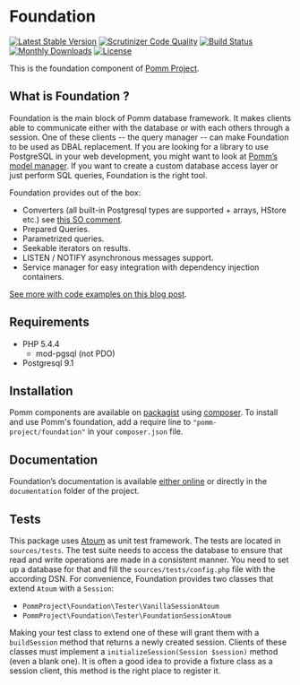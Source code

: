 # Foundation

[![Latest Stable Version](https://poser.pugx.org/pomm-project/foundation/v/stable)](https://packagist.org/packages/pomm-project/foundation) [![Scrutinizer Code Quality](https://scrutinizer-ci.com/g/pomm-project/Foundation/badges/quality-score.png?b=master)](https://scrutinizer-ci.com/g/pomm-project/Foundation/?branch=master) [![Build Status](https://travis-ci.org/pomm-project/Foundation.svg?branch=master)](https://travis-ci.org/pomm-project/Foundation) [![Monthly Downloads](https://poser.pugx.org/pomm-project/foundation/d/monthly.png)](https://packagist.org/packages/pomm-project/foundation) [![License](https://poser.pugx.org/pomm-project/foundation/license.svg)](https://packagist.org/packages/pomm-project/foundation)

This is the foundation component of [Pomm Project](http://www.pomm-project.org).

## What is Foundation ?

Foundation is the main block of Pomm database framework. It makes clients able to communicate either with the database or with each others through a session. One of these clients -- the query manager -- can make Foundation to be used as DBAL replacement. If you are looking for a library to use PostgreSQL in your web development, you might want to look at [Pomm’s model manager](https://github.com/pomm-project/ModelManager). If you want to create a custom database access layer or just perform SQL queries, Foundation is the right tool.

Foundation provides out of the box:

 * Converters (all built-in Postgresql types are supported + arrays, HStore etc.) see [this SO comment](http://stackoverflow.com/questions/31643297/pg-query-result-contains-strings-instead-of-integer-numeric/31740990#31740990).
 * Prepared Queries.
 * Parametrized queries.
 * Seekable iterators on results.
 * LISTEN / NOTIFY asynchronous messages support.
 * Service manager for easy integration with dependency injection containers.

[See more with code examples on this blog post](http://www.pomm-project.org/news/a-short-focus-on-pomm-s-foundation.html).

## Requirements

 * PHP 5.4.4
    * mod-pgsql (not PDO)
 * Postgresql 9.1

## Installation

Pomm components are available on [packagist](https://packagist.org/packages/pomm-project/) using [composer](https://packagist.org/). To install and use Pomm's foundation, add a require line to `"pomm-project/foundation"` in your `composer.json` file.

## Documentation

Foundation’s documentation is available [either online](https://github.com/pomm-project/Foundation/blob/master/documentation/foundation.rst) or directly in the `documentation` folder of the project.

## Tests

This package uses [Atoum](https://github.com/atoum/atoum) as unit test framework. The tests are located in `sources/tests`. The test suite needs to access the database to ensure that read and write operations are made in a consistent manner. You need to set up a database for that and fill the `sources/tests/config.php` file with the according DSN. For convenience, Foundation provides two classes that extend `Atoum` with a `Session`:

 * `PommProject\Foundation\Tester\VanillaSessionAtoum`
 * `PommProject\Foundation\Tester\FoundationSessionAtoum`

Making your test class to extend one of these will grant them with a `buildSession` method that returns a newly created session. Clients of these classes must implement a `initializeSession(Session $session)` method (even a blank one). It is often a good idea to provide a fixture class as a session client, this method is the right place to register it.
